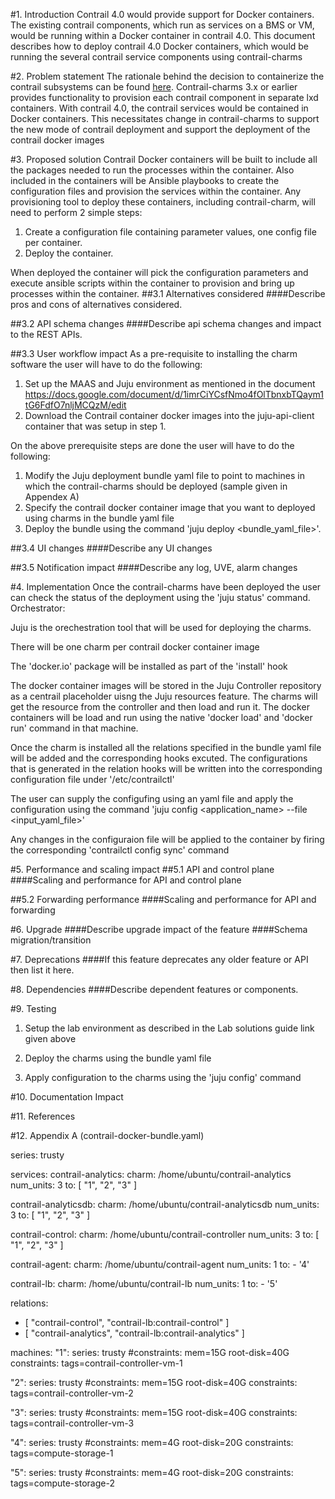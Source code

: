 
#1. Introduction
Contrail 4.0 would provide support for Docker containers. The existing contrail components, which run as services on a BMS or VM, would be running within a Docker container in contrail 4.0. 
This document describes how to deploy contrail 4.0 Docker containers, which would be running the several contrail service components using contrail-charms

#2. Problem statement
The rationale behind the decision to containerize the contrail subsystems can be found [here]( https://github.com/Juniper/contrail-docker/blob/master/specs/contrail-docker.md). Contrail-charms 3.x or earlier provides functionality to provision each contrail component in separate lxd containers. With contrail 4.0, the contrail services would be contained in Docker containers. This necessitates change in contrail-charms to support the new mode of contrail deployment and support the deployment of the contrail docker images

#3. Proposed solution
Contrail Docker containers will be built to include all the packages needed to run the processes within the container. Also included in the containers will be Ansible playbooks to create the configuration files and provision the services within the container. Any provisioning tool to deploy these containers, including contrail-charm, will need to perform 2 simple steps:

1.   Create a configuration file containing parameter values, one config file per container.
2.   Deploy the container.

When deployed the container will pick the configuration parameters and execute ansible scripts within the container to provision and bring up processes within the container.
##3.1 Alternatives considered
####Describe pros and cons of alternatives considered.

##3.2 API schema changes
####Describe api schema changes and impact to the REST APIs.

##3.3 User workflow impact
As a pre-requisite to installing the charm software the user will have to do the following:

1. Set up the MAAS and Juju environment as mentioned in the document https://docs.google.com/document/d/1imrCiYCsfNmo4fOlTbnxbTQaym1tG6FdfO7nljMCQzM/edit
2. Download the Contrail container docker images into the juju-api-client container that was setup in step 1.

On the above prerequisite steps are done the user will have to do the following:

1. Modify the Juju deployment bundle yaml file to point to machines in which the contrail-charms should be deployed (sample given in Appendex A)
2. Specify the contrail docker container image that you want to deployed using charms in the bundle yaml file
3. Deploy the bundle using the command 'juju deploy <bundle_yaml_file>'.

##3.4 UI changes
####Describe any UI changes

##3.5 Notification impact
####Describe any log, UVE, alarm changes


#4. Implementation
Once the contrail-charms have been deployed the user can check the status of the deployment using the 'juju status' command.
Orchestrator:

Juju is the orechestration tool that will be used for deploying the charms.

There will be one charm per contrail docker container image

The 'docker.io' package will be installed as part of the 'install' hook

The docker container images will be stored in the Juju Controller repository as a centrail placeholder uisng the Juju resources feature. The charms will get the resource from the controller and then load and run it. The docker containers will be load and run using the native 'docker load' and 'docker run' command in that machine.

Once the charm is installed all the relations specified in the bundle yaml file will be added and the corresponding hooks excuted. The configurations that is generated in the relation hooks will be written into the corresponding configuration file under '/etc/contrailctl'

The user can supply the configufing using an yaml file and apply the configuration using the command 'juju config <application_name> --file <input_yaml_file>'

Any changes in the configuraion file will be applied to the container by firing the corresponding 'contrailctl config sync' command 


#5. Performance and scaling impact
##5.1 API and control plane
####Scaling and performance for API and control plane

##5.2 Forwarding performance
####Scaling and performance for API and forwarding

#6. Upgrade
####Describe upgrade impact of the feature
####Schema migration/transition

#7. Deprecations
####If this feature deprecates any older feature or API then list it here.

#8. Dependencies
####Describe dependent features or components.

#9. Testing
1. Setup the lab environment as described in the Lab solutions guide link given above

2. Deploy the charms using the bundle yaml file

3. Apply configuration to the charms using the 'juju config' command

#10. Documentation Impact

#11. References

#12. Appendix A (contrail-docker-bundle.yaml)

series: trusty

services:
  contrail-analytics:
    charm: /home/ubuntu/contrail-analytics
    num_units: 3
    to: [ "1", "2", "3" ]
    
  contrail-analyticsdb:
    charm: /home/ubuntu/contrail-analyticsdb
    num_units: 3
    to: [ "1", "2", "3" ]
    
  contrail-control:
    charm: /home/ubuntu/contrail-controller
    num_units: 3
    to: [ "1", "2", "3" ]
    
  contrail-agent:
    charm: /home/ubuntu/contrail-agent
    num_units: 1
    to:
      - '4'
      
   contrail-lb:
    charm: /home/ubuntu/contrail-lb
    num_units: 1
    to:
      - '5'

relations:
  - [ "contrail-control", "contrail-lb:contrail-control" ]
  - [ "contrail-analytics", "contrail-lb:contrail-analytics" ]
  
machines:
  "1":
    series: trusty
    #constraints: mem=15G root-disk=40G
    constraints: tags=contrail-controller-vm-1
    
  "2":
    series: trusty
    #constraints: mem=15G root-disk=40G
    constraints: tags=contrail-controller-vm-2
    
  "3":
    series: trusty
    #constraints: mem=15G root-disk=40G
    constraints: tags=contrail-controller-vm-3
    
  "4":
    series: trusty
    #constraints: mem=4G root-disk=20G
    constraints: tags=compute-storage-1
    
  "5":
    series: trusty
    #constraints: mem=4G root-disk=20G
    constraints: tags=compute-storage-2
